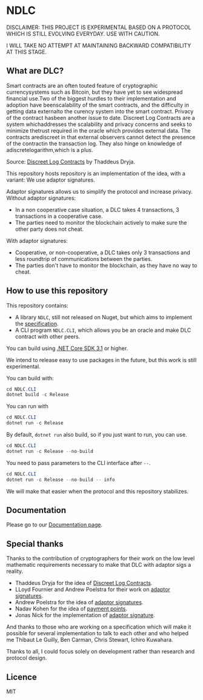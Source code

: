 # NDLC

DISCLAIMER: THIS PROJECT IS EXPERIMENTAL BASED ON A PROTOCOL WHICH IS STILL EVOLVING EVERYDAY. USE WITH CAUTION.

I WILL TAKE NO ATTEMPT AT MAINTAINING BACKWARD COMPATIBILITY AT THIS STAGE.

## What are DLC?

Smart contracts are an often touted feature of cryptographic currencysystems such as Bitcoin, but they have yet to see widespread financial use.Two of the biggest hurdles to their implementation and adoption have beenscalability of the smart contracts, and the difficulty in getting data externalto the curency system into the smart contract.  Privacy of the contract hasbeen  another  issue  to  date.   Discreet  Log  Contracts  are  a  system  whichaddresses  the  scalability  and  privacy  concerns  and  seeks  to  minimize  thetrust required in the oracle which provides external data.  The contracts arediscreet in that external observers cannot detect the presence of the contractin the transaction log.  They also hinge on knowledge of adiscretelogarithm,which is a plus.

Source: [Discreet Log Contracts](https://adiabat.github.io/dlc.pdf) by Thaddeus Dryja.

This repository hosts repository is an implementation of the idea, with a variant: We use adaptor signatures.

Adaptor signatures allows us to simplify the protocol and increase privacy.
Without adaptor signatures:
* In a non cooperative case situation, a DLC takes 4 transactions, 3 transactions in a cooperative case.
* The parties need to monitor the blockchain actively to make sure the other party does not cheat.

With adaptor signatures:
* Cooperative, or non-cooperative, a DLC takes only 3 transactions and less roundtrip of communications between the parties.
* The parties don't have to monitor the blockchain, as they have no way to cheat.

## How to use this repository

This repository contains:

* A library `NDLC`, still not released on Nuget, but which aims to implement the [specification](https://github.com/discreetlogcontracts/dlcspecs).
* A CLI program `NDLC.CLI`, which allows you be an oracle and make DLC contract with other peers.

You can build using [.NET Core SDK 3.1](https://dotnet.microsoft.com/download/dotnet-core/3.1) or higher.

We intend to release easy to use packages in the future, but this work is still experimental.

You can build with:

```csharp
cd NDLC.CLI
dotnet build -c Release
```

You can run with

```csharp
cd NDLC.CLI
dotnet run -c Release
```

By default, `dotnet run` also build, so if you just want to run, you can use.

```csharp
cd NDLC.CLI
dotnet run -c Release --no-build
```

You need to pass parameters to the CLI interface after `--`.

```csharp
cd NDLC.CLI
dotnet run -c Release --no-build -- info
```

We will make that easier when the protocol and this repository stabilizes.

## Documentation

Please go to our [Documentation page](docs/Concepts.md).

## Special thanks

Thanks to the contribution of cryptographers for their work on the low level mathematic requirements necessary to make that DLC with adaptor sigs a reality.

* Thaddeus Dryja for the idea of [Discreet Log Contracts](https://adiabat.github.io/dlc.pdf).
* LLoyd Fournier and Andrew Poelstra for their work on [adaptor signatures](https://github.com/LLFourn/one-time-VES/blob/master/main.pdf).
* Andrew Poelstra for the idea of [adaptor signatures](https://download.wpsoftware.net/bitcoin/wizardry/mw-slides/2018-05-18-l2/slides.pdf).
* Nadav Kohen for the idea of [payment points](https://diyhpl.us/wiki/transcripts/lightning-conference/2019/2019-10-20-nadav-kohen-payment-points/).
* Jonas Nick for the implementation of [adaptor signature](https://github.com/jonasnick/secp256k1/pull/14).

And thanks to those who are working on a specification which will make it possible for several implementation to talk to each other and who helped me Thibaut Le Guilly, Ben Carman, Chris Stewart, Ichiro Kuwahara.

Thanks to all, I could focus solely on development rather than research and protocol design.

## Licence

MIT